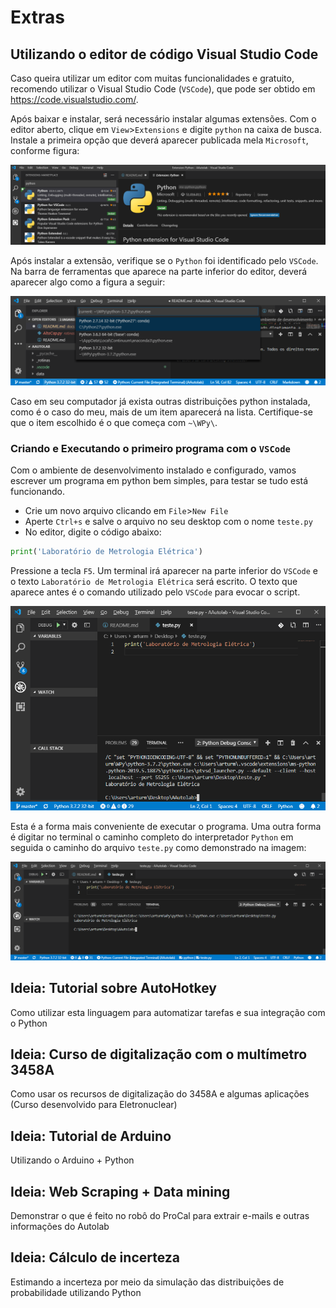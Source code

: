 # Extras

## Utilizando o editor de código Visual Studio Code

Caso queira utilizar um editor com muitas funcionalidades e gratuito, recomendo utilizar o Visual Studio Code (`VSCode`), que pode ser obtido em https://code.visualstudio.com/.

Após baixar e instalar, será necessário instalar algumas extensões. Com o editor aberto, clique em `View`>`Extensions` e digite `python` na caixa de busca. Instale a primeira opção que deverá aparecer publicada mela `Microsoft`, conforme figura:

![Extensão Python VSCode](./imgs/vscodePython.png)

Após instalar a extensão, verifique se o `Python` foi identificado pelo `VSCode`. Na barra de ferramentas que aparece na parte inferior do editor, deverá aparecer algo como a figura a seguir:

![Python VSCode](./imgs/vscodePythonPath.png)

Caso em seu computador já exista outras distribuições python instalada, como é o caso do meu, mais de um item aparecerá na lista. Certifique-se que o item escolhido é o que começa com `~\WPy\`.

### Criando e Executando o primeiro programa com o `VSCode`

Com o ambiente de desenvolvimento instalado e configurado, vamos escrever um programa em python bem simples, para testar se tudo está funcionando.

* Crie um novo arquivo clicando em `File`>`New File`
* Aperte `Ctrl+s` e salve o arquivo no seu desktop com o nome `teste.py`
* No editor, digite o código abaixo:

```python
print('Laboratório de Metrologia Elétrica')
```

Pressione a tecla `F5`. Um terminal irá aparecer na parte inferior do `VSCode` e o texto `Laboratório de Metrologia Elétrica` será escrito. O texto que aparece antes é o comando utilizado pelo `VSCode` para evocar o script.

![Primeiro Programa](./imgs/primeiroScript.png)

Esta é a forma mais conveniente de executar o programa. Uma outra forma é digitar no terminal o caminho completo do interpretador `Python` em seguida o caminho do arquivo `teste.py` como demonstrado na imagem:

![Executando python](./imgs/executaPython.png)


## Ideia: Tutorial sobre AutoHotkey

Como utilizar esta linguagem para automatizar tarefas e sua integração com o Python

## Ideia: Curso de digitalização com o multímetro 3458A

Como usar os recursos de digitalização do 3458A e algumas aplicações (Curso desenvolvido para Eletronuclear) 

## Ideia: Tutorial de Arduino

Utilizando o Arduino + Python

## Ideia: Web Scraping + Data mining

Demonstrar o que é feito no robô do ProCal para extrair e-mails e outras informações do Autolab

## Ideia: Cálculo de incerteza

Estimando a incerteza por meio da simulação das distribuições de probabilidade utilizando Python
